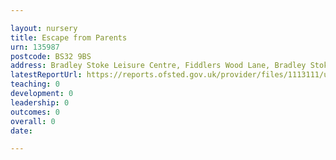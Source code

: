 ```yaml
---

layout: nursery
title: Escape from Parents
urn: 135987
postcode: BS32 9BS
address: Bradley Stoke Leisure Centre, Fiddlers Wood Lane, Bradley Stoke, Bristol, Avon, BS32 9BS
latestReportUrl: https://reports.ofsted.gov.uk/provider/files/1113111/urn/135987.pdf
teaching: 0
development: 0
leadership: 0
outcomes: 0
overall: 0
date: 

---
```

